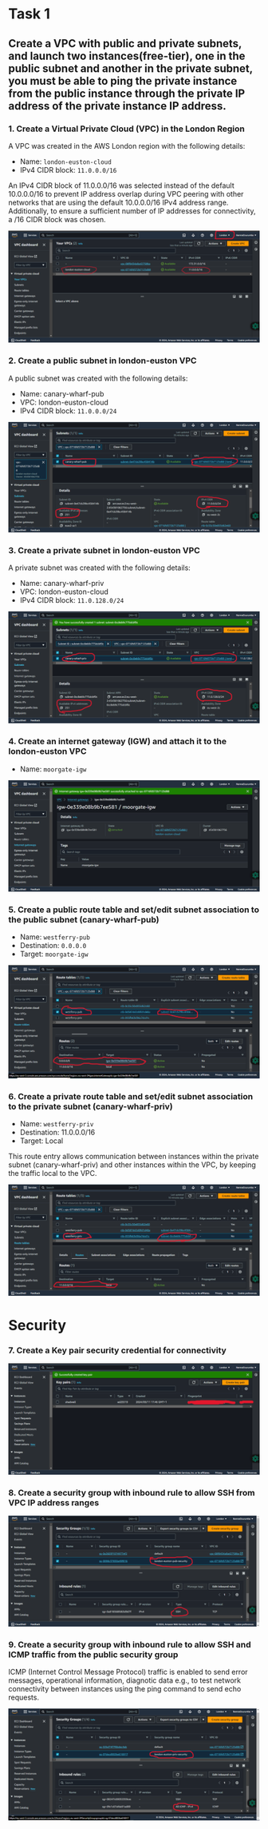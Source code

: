 # Task 1

## Create a VPC with public and private subnets, and launch two instances(free-tier), one in the public subnet and another in the private subnet, you must be able to ping the private instance from the public instance through the private IP address of the private instance IP address.

### 1. Create a Virtual Private Cloud (VPC) in the London Region
A VPC was created in the AWS London region with the following details:

- Name: `london-euston-cloud`
- IPv4 CIDR block: `11.0.0.0/16`

An IPv4 CIDR block of 11.0.0.0/16 was selected instead of the default 10.0.0.0/16 to prevent IP address overlap during VPC peering with other networks that are using the default 10.0.0.0/16 IPv4 address range. Additionally, to ensure a sufficient number of IP addresses for connectivity, a /16 CIDR block was chosen. 

![vpc-london](./London-region/create_vpc_london.png)


### 2. Create a public subnet in london-euston VPC

A public subnet was created with the following details:
- Name: canary-wharf-pub
- VPC: london-euston-cloud
- IPv4 CIDR block: `11.0.0.0/24`


![pub_subnet](./London-region/pub_subnet.png)



### 3. Create a private subnet in london-euston VPC

A private subnet was created with the following details:
- Name: canary-wharf-priv
- VPC: london-euston-cloud
- IPv4 CIDR block: `11.0.128.0/24`
   
![priv_subnet](./London-region/priv_subnet.png)

### 4. Create an internet gateway (IGW) and attach it to the london-euston VPC

- Name: `moorgate-igw`

![igw](./London-region/igw.png)


### 5. Create a public route table and set/edit subnet association to the public subnet (canary-wharf-pub)

- Name: `westferry-pub`
- Destination: `0.0.0.0`
- Target: `moorgate-igw`


![route_table1](./London-region/route_pub.png)


### 6. Create a private route table and set/edit subnet association to the private subnet (canary-wharf-priv)
- Name: `westferry-priv`
- Destination: 11.0.0.0/16
- Target: Local

This route entry allows communication between instances within the private subnet (canary-wharf-priv) and other instances within the VPC, by keeping the traffic local to the VPC.

![route_table2](./London-region/route_priv.png)


# Security

### 7. Create a Key pair security credential for connectivity

![key_pair](./London-region/key_pair.png)


### 8. Create a security group with inbound rule to allow SSH from VPC IP address ranges 

![sec_group1](./London-region/pub_sec.png)


### 9. Create a security group with inbound rule to allow SSH and ICMP traffic from the public security group

ICMP (Internet Control Message Protocol) traffic is enabled to send error messages, operational information, diagnotic data e.g., to test network connectivity between instances using the ping command to send echo requests.

![sec_group2](./London-region/priv_sec.png)

